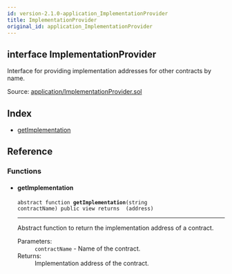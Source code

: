 ```yaml
---
id: version-2.1.0-application_ImplementationProvider
title: ImplementationProvider
original_id: application_ImplementationProvider
---
```


<div class="contract-doc"><div class="contract"><h2 class="contract-header"><span class="contract-kind">interface</span> ImplementationProvider</h2><p class="description">Interface for providing implementation addresses for other contracts by name.</p><div class="source">Source: <a href="git+https://github.com/zeppelinos/zos/blob/v2.2.0-rc.2/contracts/application/ImplementationProvider.sol" target="_blank">application/ImplementationProvider.sol</a></div></div><div class="index"><h2>Index</h2><ul><li><a href="application_ImplementationProvider.html#getImplementation">getImplementation</a></li></ul></div><div class="reference"><h2>Reference</h2><div class="functions"><h3>Functions</h3><ul><li><div class="item function"><span id="getImplementation" class="anchor-marker"></span><h4 class="name">getImplementation</h4><div class="body"><code class="signature"><span>abstract </span>function <strong>getImplementation</strong><span>(string contractName) </span><span>public </span><span>view </span><span>returns  (address) </span></code><hr/><div class="description"><p>Abstract function to return the implementation address of a contract.</p></div><dl><dt><span class="label-parameters">Parameters:</span></dt><dd><div><code>contractName</code> - Name of the contract.</div></dd><dt><span class="label-return">Returns:</span></dt><dd>Implementation address of the contract.</dd></dl></div></div></li></ul></div></div></div>
